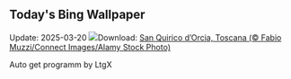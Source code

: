 ## Today's Bing Wallpaper
Update: 2025-03-20
![](https://www.bing.com/th?id=OHR.PrimaveraToscana_IT-IT0074316759_UHD.jpg&w=1000)Download: [San Quirico d’Orcia, Toscana (© Fabio Muzzi/Connect Images/Alamy Stock Photo)](https://www.bing.com/th?id=OHR.PrimaveraToscana_IT-IT0074316759_UHD.jpg)

Auto get programm by LtgX
